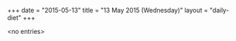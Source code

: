 +++
date = "2015-05-13"
title = "13 May 2015 (Wednesday)"
layout = "daily-diet"
+++

<p>&lt;no entries&gt;</p>